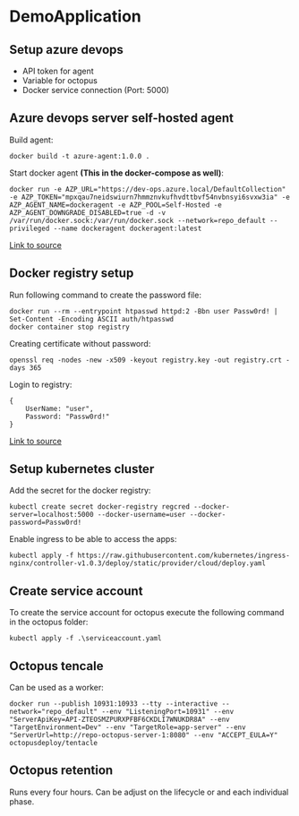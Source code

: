 # DemoApplication

## Setup azure devops

- API token for agent
- Variable for octopus
- Docker service connection (Port: 5000)

## Azure devops server self-hosted agent

Build agent:
```
docker build -t azure-agent:1.0.0 .
```

Start docker agent **(This in the docker-compose as well)**:
```
docker run -e AZP_URL="https://dev-ops.azure.local/DefaultCollection" -e AZP_TOKEN="mpxqau7neidswiurn7hmmznvkufhvdttbvf54nvbnsyi6svxw3ia" -e AZP_AGENT_NAME=dockeragent -e AZP_POOL=Self-Hosted -e AZP_AGENT_DOWNGRADE_DISABLED=true -d -v /var/run/docker.sock:/var/run/docker.sock --network=repo_default --privileged --name dockeragent dockeragent:latest
```

[Link to source](https://docs.microsoft.com/en-us/azure/devops/pipelines/agents/docker?view=azure-devops)

## Docker registry setup

Run following command to create the password file:
```
docker run --rm --entrypoint htpasswd httpd:2 -Bbn user Passw0rd! | Set-Content -Encoding ASCII auth/htpasswd
docker container stop registry
```

Creating certificate without password:
```
openssl req -nodes -new -x509 -keyout registry.key -out registry.crt -days 365
```

Login to registry:
```
{
    UserName: "user",
    Password: "Passw0rd!"
}
```

[Link to source](https://docs.docker.com/registry/deploying/)

## Setup kubernetes cluster

Add the secret for the docker registry:
```
kubectl create secret docker-registry regcred --docker-server=localhost:5000 --docker-username=user --docker-password=Passw0rd!
```

Enable ingress to be able to access the apps:
```
kubectl apply -f https://raw.githubusercontent.com/kubernetes/ingress-nginx/controller-v1.0.3/deploy/static/provider/cloud/deploy.yaml
```

## Create service account

To create the service account for octopus execute the following command in the octopus folder:
```
kubectl apply -f .\serviceaccount.yaml
```

## Octopus tencale

Can be used as a worker:
```
docker run --publish 10931:10933 --tty --interactive --network="repo_default" --env "ListeningPort=10931" --env "ServerApiKey=API-ZTEOSMZPURXPFBF6CKDLI7WNUKDR8A" --env "TargetEnvironment=Dev" --env "TargetRole=app-server" --env "ServerUrl=http://repo-octopus-server-1:8080" --env "ACCEPT_EULA=Y" octopusdeploy/tentacle
```

## Octopus retention
Runs every four hours. Can be adjust on the lifecycle or and each individual phase.